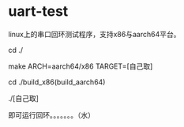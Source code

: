 # uart-test

linux上的串口回环测试程序，支持x86与aarch64平台。

cd ./

make ARCH=aarch64/x86 TARGET=[自己取]

cd ./build_x86(build_aarch64)

./[自己取]

即可运行回环。。。。。。。（水）
